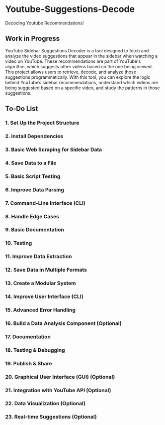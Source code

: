 # Youtube-Suggestions-Decode
Decoding Youtube Recommendations!
## Work in Progress 
YouTube Sidebar Suggestions Decoder is a tool designed to fetch and analyze the video suggestions that appear in the sidebar when watching a video on YouTube. These recommendations are part of YouTube's algorithm, which suggests other videos based on the one being viewed. This project allows users to retrieve, decode, and analyze those suggestions programmatically.
With this tool, you can explore the logic behind YouTube’s sidebar recommendations, understand which videos are being suggested based on a specific video, and study the patterns in those suggestions.

## To-Do List

### 1. Set Up the Project Structure
### 2. Install Dependencies
### 3. Basic Web Scraping for Sidebar Data
### 4. Save Data to a File
### 5. Basic Script Testing
### 6. Improve Data Parsing
### 7. Command-Line Interface (CLI)
### 8. Handle Edge Cases
### 9. Basic Documentation
### 10. Testing
### 11. Improve Data Extraction
### 12. Save Data in Multiple Formats
### 13. Create a Modular System
### 14. Improve User Interface (CLI)
### 15. Advanced Error Handling
### 16. Build a Data Analysis Component (Optional)
### 17. Documentation
### 18. Testing & Debugging
### 19. Publish & Share
### 20. Graphical User Interface (GUI) (Optional)
### 21. Integration with YouTube API (Optional)
### 22. Data Visualization (Optional)
### 23. Real-time Suggestions (Optional)
